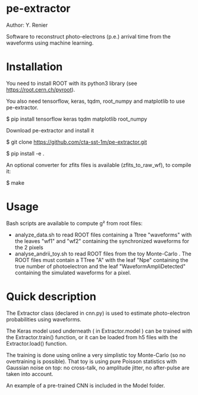 # pe-extractor
Author: Y. Renier

Software to reconstruct photo-electrons (p.e.) arrival time from the waveforms using machine learning. 

# Installation
You need to install ROOT with its python3 library (see https://root.cern.ch/pyroot). 

You also need tensorflow, keras, tqdm, root_numpy and matplotlib to use pe-extractor.

$ pip install tensorflow keras tqdm matplotlib root_numpy

Download pe-extractor and install it

$ git clone https://github.com/cta-sst-1m/pe-extractor.git

$ pip install -e .

An optional converter for zfits files is available (zfits_to_raw_wf), to compile it:

$ make

# Usage
Bash scripts are available to compute g² from root files:
- analyze_data.sh to read ROOT files containing a Ttree "waveforms" with the leaves "wf1" and "wf2" containing the synchronized waveforms for the 2 pixels 
- analyse_andrii_toy.sh to read ROOT files from the toy Monte-Carlo . The ROOT files must contain a TTree "A" with the leaf "Npe" containing the true number of photoelectron and the leaf "WaveformAmpliDetected" containing the simulated waveforms for a pixel.

# Quick description
The Extractor class (declared in cnn.py) is used to estimate photo-electron probabilities using waveforms. 

The Keras model used underneath ( in Extractor.model ) can be trained with the Extractor.train() function, or it can be loaded from h5 files with the Extractor.load() function.

The training is done using online a very simplistic toy Monte-Carlo (so no overtraining is possible). 
That toy is using pure Poisson statistics with Gaussian noise on top: no cross-talk, no amplitude jitter, no after-pulse are taken into account.

An example of a pre-trained CNN is included in the Model folder.
